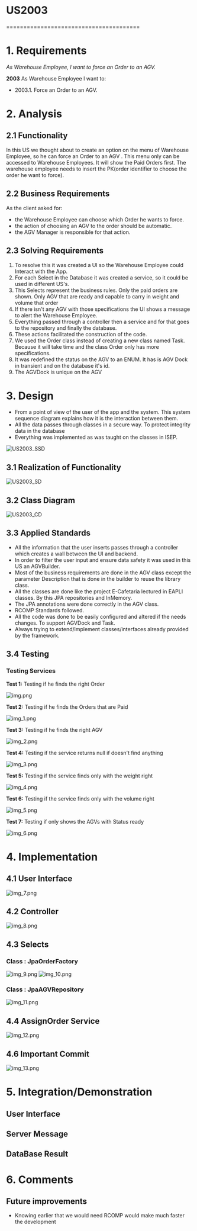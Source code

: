 # US2003
=======================================

# 1. Requirements

*As Warehouse Employee, I want to force an Order to an AGV.*

**2003** As Warehouse Employee I want to:

 - 2003.1. Force an Order to an AGV.
 
# 2. Analysis

## 2.1 Functionality

In this US we thought about to create an option on the menu of Warehouse Employee,
so he can force an Order to an AGV .
This menu only can be accessed to Warehouse Employees.
It will show the Paid Orders first.
The warehouse employee needs to insert the PK(order identifier to choose the order he want to force). 

## 2.2 Business Requirements
As the client asked for:
 - the Warehouse Employee can choose which Order he wants to force.
 - the action of choosing an AGV to the order should be automatic.
 - the AGV Manager is responsible for that action.


## 2.3 Solving Requirements

1. To resolve this it was created a UI so the Warehouse Employee could Interact with the App.
2. For each Select in the Database it was created a service, so it could be used in different US's.
3. This Selects represent the business rules. Only the paid orders are shown. Only AGV that are ready
and capable to carry in weight and volume that order
4. If there isn't any AGV with those specifications the UI shows a message to alert the Warehouse Employee.
5. Everything passed through a controller then a service and for that goes to the repository and finally the database.
6. These actions facilitated the construction of the code.
7. We used the Order class instead of creating a new class named Task. Because it will take time and the class Order only
has more specifications.
8. It was redefined the status on the AGV to an ENUM. It has is AGV Dock in transient and on the database it's id.
9. The AGVDock is unique on the AGV

# 3. Design

- From a point of view of the user of the app and the system. 
This system sequence diagram explains how it is the interaction between them.
- All the data passes through classes in a secure way. To protect integrity data in the database
- Everything was implemented as was taught on the classes in ISEP.

![US2003_SSD](US2003_SSD.svg)

## 3.1 Realization of Functionality

![US2003_SD](US2003_SD.svg)


## 3.2 Class Diagram

![US2003_CD](US2003_CD.svg)


## 3.3 Applied Standards

- All the information that the user inserts passes through a controller which creates a wall between the UI and backend.
- In order to filter the user input and ensure data safety it was used in this US an AGVBuilder.
- Most of the business requirements are done in the AGV class except the parameter Description
that is done in the builder to reuse the library class.
- All the classes are done like the project E-Cafetaria lectured in EAPLI classes.
By this JPA repositories and InMemory.
- The JPA annotations were done correctly in the AGV class.
- RCOMP Standards followed.
- All the code was done to be easily configured and altered if the needs changes. To support AGVDock and Task.
- Always trying to extend/implement classes/interfaces already provided by the framework.

## 3.4 Testing

### Testing Services

**Test 1:** Testing if he finds the right Order 

![img.png](img.png)

**Test 2:** Testing if he finds the Orders that are Paid

![img_1.png](img_1.png)

**Test 3:** Testing if he finds the right AGV

![img_2.png](img_2.png)

**Test 4:** Testing if the service returns null if doesn't find anything

![img_3.png](img_3.png)

**Test 5:** Testing if the service finds only with the weight right

![img_4.png](img_4.png)

**Test 6:** Testing if the service finds only with the volume right

![img_5.png](img_5.png)

**Test 7:** Testing if only shows the AGVs with Status ready

![img_6.png](img_6.png)

# 4. Implementation

## 4.1 User Interface

![img_7.png](img_7.png)

## 4.2 Controller 
![img_8.png](img_8.png)

## 4.3 Selects

### Class : JpaOrderFactory
![img_9.png](img_9.png)
![img_10.png](img_10.png)

### Class : JpaAGVRepository
![img_11.png](img_11.png)

## 4.4 AssignOrder Service
![img_12.png](img_12.png)

## 4.6 Important Commit
![img_13.png](img_13.png)

# 5. Integration/Demonstration

## User Interface


## Server Message

## DataBase Result

# 6. Comments

## Future improvements
-  Knowing earlier that we would need RCOMP would make much faster the development

